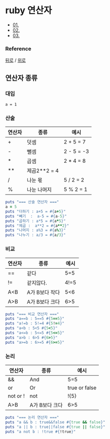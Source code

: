 # 

# ruby 연산자
* [01. ](#1)
* [02. ](#2)
* [03. ](#3)

### Reference
[뒤로](../README.md) / [위로](#컨탠츠-제목)


## 연산자 종류
### 대입
    a = 1
    
### 산술
| 연산자 |종류|예시|
|---|---|---|
| + |덧셈|2 + 5 = 7|  
| - |뺄셈|2 - 5 = -3| 
| * |곱셈|2 * 4 = 8|
| ** |제곱2**2 = 4|
| / |나눈 몫|5 / 2 = 2|
| % |나눈 나머지|5 % 2 = 1|

```ruby
puts "=== 산술 연산자 ==="
a = 5
puts "더하기 : a+5 = #{a+5}"
puts "빼기  :  a-5 = #{a-5}"
puts "곱하기 : a*5 = #{a*5}"
puts "제곱 :  a**2 = #{a**2}"
puts "나머지 : a%3 = #{a%3}"
puts "나누기 : a/3 = #{a/3}"
```

### 비교
| 연산자 |종류|예시|
|---|---|---|
| == |같다|5=5|
| != |같지않다.|4!=5| 
| A<B |A가 B보다 작다|5<6|
| A>B |A가 B보다 크다|6>5|
 
```ruby
puts "=== 비교 연산자 ==="
puts "a==b : 5==5 #{5==5}"
puts "a!=b : 5!=4 #{5!=4}"
puts "a<b : 5<5 #{5<5}"
puts "a<=b : 5<=5 #{5<=5}"
puts "a>b : 6>5 #{6>5}"
puts "a>=b : 6>=5 #{6>=5}"
```
### 논리
| 연산자      | 종류       | 예시  |
|----------|----------|-----|
| &&       |And | 5=5 |
| or       |Or | true or false | 
| not or ! | not | !{5} |
| A>B      | A가 B보다 크다 | 6>5 |

```ruby
puts "=== 논리 연산자 ==="
puts "a && b : true&&false #{true && false}"
puts "a || b : true||false #{true || false}"
puts "a not b : !true #{!true}"
```



